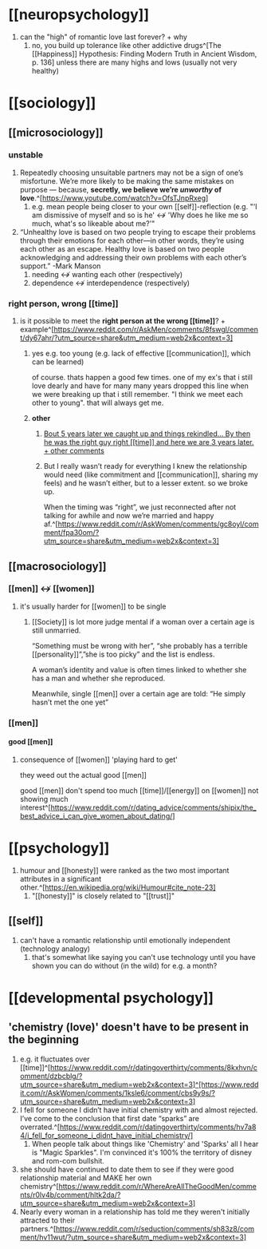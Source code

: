 # [[neuropsychology]]
1. can the "high" of romantic love last forever? + why
	1. no, you build up tolerance like other addictive drugs^[The [[Happiness]] Hypothesis: Finding Modern Truth in Ancient Wisdom, p. 136] unless there are many highs and lows (usually not very healthy)

# [[sociology]]
## [[microsociology]]

### unstable
1. Repeatedly choosing unsuitable partners may not be a sign of one’s misfortune. We’re more likely to be making the same mistakes on purpose — because, **secretly, we believe we’re *unworthy* of love**.^[https://www.youtube.com/watch?v=OfsTJnpRxeg]
	1. e.g. mean people being closer to your own [[self]]-reflection (e.g. "'I am dismissive of myself and so is he' ↮ 'Why does he like me so much, what's so likeable about me?'"
2. “Unhealthy love is based on two people trying to escape their problems through their emotions for each other—in other words, they’re using each other as an escape. Healthy love is based on two people acknowledging and addressing their own problems with each other’s support.” -Mark Manson
	1. needing ↮ wanting each other (respectively)
	2. dependence ↮ interdependence (respectively)

### right person, wrong [[time]]
1. is it possible to meet the **right person at the wrong [[time]]**? + example^[https://www.reddit.com/r/AskMen/comments/8fswgl/comment/dy67ahr/?utm_source=share&utm_medium=web2x&context=3]
	1. yes e.g. too young (e.g. lack of effective [[communication]], which can be learned)

		of course. thats happen a good few times. one of my ex's that i still love dearly and have for many many years dropped this line when we were breaking up that i still remember. "I think we meet each other to young". that will always get me.
	2. **other**
		1. [Bout 5 years later we caught up and things rekindled... By then he was the right guy right [[time]] and here we are 3 years later. + other comments](https://www.reddit.com/r/AskWomen/comments/pvgqp2/why_do_you_believe_in_right_person_wrong_time/)
		2. But I really wasn’t ready for everything I knew the relationship would need (like commitment and [[communication]], sharing my feels) and he wasn’t either, but to a lesser extent. so we broke up.

			When the timing was “right”, we just reconnected after not talking for awhile and now we’re married and happy af.^[https://www.reddit.com/r/AskWomen/comments/gc8oyl/comment/fpa30om/?utm_source=share&utm_medium=web2x&context=3]

## [[macrosociology]]
### [[men]] ↮ [[women]]
1. it's usually harder for [[women]] to be single
	1. [[Society]] is lot more judge mental if a woman over a certain age is still unmarried.  
		
		“Something must be wrong with her”, “she probably has a terrible [[personality]]”,”she is too picky” and the list is endless.  
		
		A woman’s identity and value is often times linked to whether she has a man and whether she reproduced.  
		
		Meanwhile, single [[men]] over a certain age are told: “He simply hasn’t met the one yet”

### [[men]]
#### good [[men]]
1. consequence of [[women]] 'playing hard to get'

	they weed out the actual good [[men]]

	good [[men]] don't spend too much [[time]]/[[energy]] on [[women]] not showing much interest^[https://www.reddit.com/r/dating_advice/comments/shipix/the_best_advice_i_can_give_women_about_dating/]

# [[psychology]]
1. humour and [[honesty]] were ranked as the two most important attributes in a significant other.^[https://en.wikipedia.org/wiki/Humour#cite_note-23]
	1. "[[honesty]]" is closely related to "[[trust]]"

## [[self]]
1. can't have a romantic relationship until emotionally independent (technology analogy)
	1. that's somewhat like saying you can't use technology until you have shown you can do without (in the wild) for e.g. a month?

# [[developmental psychology]]
## 'chemistry (love)' doesn't have to be present in the beginning
1. e.g. it fluctuates over [[time]]^[https://www.reddit.com/r/datingoverthirty/comments/8kxhvn/comment/dzbcblg/?utm_source=share&utm_medium=web2x&context=3]^[https://www.reddit.com/r/AskWomen/comments/1ksle6/comment/cbs9y9s/?utm_source=share&utm_medium=web2x&context=3]
2. I fell for someone I didn’t have initial chemistry with and almost rejected. I’ve come to the conclusion that first date “sparks” are overrated.^[https://www.reddit.com/r/datingoverthirty/comments/hv7a84/i_fell_for_someone_i_didnt_have_initial_chemistry/]
	1. When people talk about things like 'Chemistry' and 'Sparks' all I hear is "Magic Sparkles". I'm convinced it's 100% the territory of disney and rom-com bullshit.
3. she should have continued to date them to see if they were good relationship material and MAKE her own chemistry^[https://www.reddit.com/r/WhereAreAllTheGoodMen/comments/r0lv4b/comment/hltk2da/?utm_source=share&utm_medium=web2x&context=3]
4. Nearly every woman in a relationship has told me they weren't initially attracted to their partners.^[https://www.reddit.com/r/seduction/comments/sh83z8/comment/hv11wut/?utm_source=share&utm_medium=web2x&context=3]